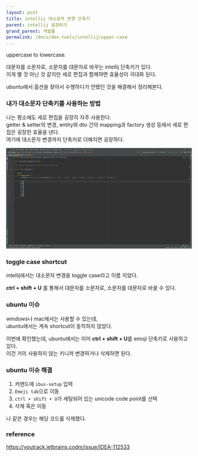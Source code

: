 ```yaml
---
layout: post
title: intellij 대소문자 변경 단축키
parent: intellij 설정하기
grand_parent: 개발툴
permalink: /docs/dev-tools/intellij/upper-case
---
```


uppercase to lowercase.  

대문자를 소문자로, 소문자를 대문자로 바꾸는 intellij 단축키가 있다.  
이게 별 것 아닌 것 같지만 세로 편집과 함께하면 효율성이 극대화 된다.

ubuntu에서 옵션을 찾아서 수행하다가 안됐던 것을 해결해서 정리해본다.


### 내가 대소문자 단축키를 사용하는 방법

나는 평소에도 세로 편집을 굉장히 자주 사용한다.  
getter & setter의 변경, entity와 dto 간의 mapping과 factory 생성 등에서 세로 편집은 굉장한 효율을 낸다.  
여기에 대소문자 변경까지 단축키로 더해지면 굉장하다.

![usage](/images/post/dev-tools/intellij/toggle-case/usage.gif)


### toggle case shortcut

intellij에서는 대소문자 변경을 toggle case라고 이름 지었다.  

**ctrl + shift + U** 를 통해서 대문자를 소문자로, 소문자를 대문자로 바꿀 수 있다.


### ubuntu 이슈

windows나 mac에서는 사용할 수 있는데,  
ubuntu에서는 계속 shortcut이 동작하지 않았다.  

이번에 확인했는데, ubuntu에서는 이미 **ctrl + shift + U**를 emoji 단축키로 사용하고 있다.  
이건 거의 사용하지 않는 키니까 변경하거나 삭제하면 된다.


### ubuntu 이슈 해결

1. 커맨드에 `ibus-setup` 입력
2. `Emoji tab`으로 이동
3. `ctrl + shift + U`가 세팅되어 있는 unicode code point를 선택
4. 삭제 혹은 이동 

나 같은 경우는 해당 코드를 삭제했다.


### reference

https://youtrack.jetbrains.codm/issue/IDEA-112533